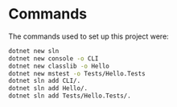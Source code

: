 # Commands

The commands used to set up this project were:

```sh
dotnet new sln
dotnet new console -o CLI
dotnet new classlib -o Hello
dotnet new mstest -o Tests/Hello.Tests
dotnet sln add CLI/.
dotnet sln add Hello/.
dotnet sln add Tests/Hello.Tests/.
```
